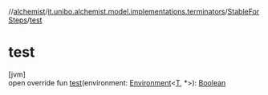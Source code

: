 //[alchemist](../../../index.md)/[it.unibo.alchemist.model.implementations.terminators](../index.md)/[StableForSteps](index.md)/[test](test.md)

# test

[jvm]\
open override fun [test](test.md)(environment: [Environment](../../it.unibo.alchemist.model.interfaces/-environment/index.md)<[T](index.md), *>): [Boolean](https://kotlinlang.org/api/latest/jvm/stdlib/kotlin/-boolean/index.html)
